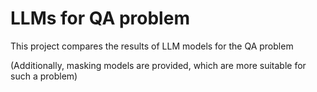 # LLMs for QA problem

This project compares the results of LLM models for the QA problem

(Additionally, masking models are provided, which are more suitable for such a problem)
